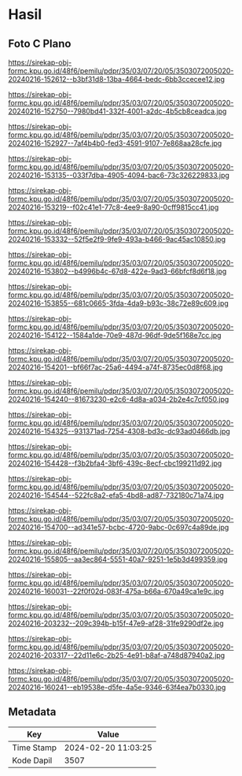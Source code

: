 # Hasil

## Foto C Plano

https://sirekap-obj-formc.kpu.go.id/48f6/pemilu/pdpr/35/03/07/20/05/3503072005020-20240216-152612--b3bf31d8-13ba-4664-bedc-6bb3ccecee12.jpg

https://sirekap-obj-formc.kpu.go.id/48f6/pemilu/pdpr/35/03/07/20/05/3503072005020-20240216-152750--7980bd41-332f-4001-a2dc-4b5cb8ceadca.jpg

https://sirekap-obj-formc.kpu.go.id/48f6/pemilu/pdpr/35/03/07/20/05/3503072005020-20240216-152927--7af4b4b0-fed3-4591-9107-7e868aa28cfe.jpg

https://sirekap-obj-formc.kpu.go.id/48f6/pemilu/pdpr/35/03/07/20/05/3503072005020-20240216-153135--033f7dba-4905-4094-bac6-73c326229833.jpg

https://sirekap-obj-formc.kpu.go.id/48f6/pemilu/pdpr/35/03/07/20/05/3503072005020-20240216-153219--f02c41e1-77c8-4ee9-8a90-0cff9815cc41.jpg

https://sirekap-obj-formc.kpu.go.id/48f6/pemilu/pdpr/35/03/07/20/05/3503072005020-20240216-153332--52f5e2f9-9fe9-493a-b466-9ac45ac10850.jpg

https://sirekap-obj-formc.kpu.go.id/48f6/pemilu/pdpr/35/03/07/20/05/3503072005020-20240216-153802--b4996b4c-67d8-422e-9ad3-66bfcf8d6f18.jpg

https://sirekap-obj-formc.kpu.go.id/48f6/pemilu/pdpr/35/03/07/20/05/3503072005020-20240216-153855--681c0665-3fda-4da9-b93c-38c72e89c609.jpg

https://sirekap-obj-formc.kpu.go.id/48f6/pemilu/pdpr/35/03/07/20/05/3503072005020-20240216-154122--1584a1de-70e9-487d-96df-9de5f168e7cc.jpg

https://sirekap-obj-formc.kpu.go.id/48f6/pemilu/pdpr/35/03/07/20/05/3503072005020-20240216-154201--bf66f7ac-25a6-4494-a74f-8735ec0d8f68.jpg

https://sirekap-obj-formc.kpu.go.id/48f6/pemilu/pdpr/35/03/07/20/05/3503072005020-20240216-154240--81673230-e2c6-4d8a-a034-2b2e4c7cf050.jpg

https://sirekap-obj-formc.kpu.go.id/48f6/pemilu/pdpr/35/03/07/20/05/3503072005020-20240216-154325--931371ad-7254-4308-bd3c-dc93ad0466db.jpg

https://sirekap-obj-formc.kpu.go.id/48f6/pemilu/pdpr/35/03/07/20/05/3503072005020-20240216-154428--f3b2bfa4-3bf6-439c-8ecf-cbc199211d92.jpg

https://sirekap-obj-formc.kpu.go.id/48f6/pemilu/pdpr/35/03/07/20/05/3503072005020-20240216-154544--522fc8a2-efa5-4bd8-ad87-732180c71a74.jpg

https://sirekap-obj-formc.kpu.go.id/48f6/pemilu/pdpr/35/03/07/20/05/3503072005020-20240216-154700--ad341e57-bcbc-4720-9abc-0c697c4a89de.jpg

https://sirekap-obj-formc.kpu.go.id/48f6/pemilu/pdpr/35/03/07/20/05/3503072005020-20240216-155805--aa3ec864-5551-40a7-9251-1e5b3d499359.jpg

https://sirekap-obj-formc.kpu.go.id/48f6/pemilu/pdpr/35/03/07/20/05/3503072005020-20240216-160031--22f0f02d-083f-475a-b66a-670a49ca1e9c.jpg

https://sirekap-obj-formc.kpu.go.id/48f6/pemilu/pdpr/35/03/07/20/05/3503072005020-20240216-203232--209c394b-b15f-47e9-af28-31fe9290df2e.jpg

https://sirekap-obj-formc.kpu.go.id/48f6/pemilu/pdpr/35/03/07/20/05/3503072005020-20240216-203317--22d11e6c-2b25-4e91-b8af-a748d87940a2.jpg

https://sirekap-obj-formc.kpu.go.id/48f6/pemilu/pdpr/35/03/07/20/05/3503072005020-20240216-160241--eb19538e-d5fe-4a5e-9346-63f4ea7b0330.jpg


## Metadata

| Key        | Value               |
| ---------- | ------------------- |
| Time Stamp | 2024-02-20 11:03:25 |
| Kode Dapil | 3507                |



